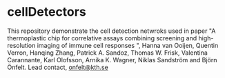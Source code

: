 # cellDetectors
This repository demonstrate the cell detection netwroks used in paper "A thermoplastic chip for correlative assays combining screening and high-resolution imaging of immune cell responses ",
Hanna van Ooijen, Quentin Verron, Hanqing Zhang, Patrick A. Sandoz, Thomas W. Frisk, Valentina Carannante, Karl Olofsson, Arnika K. Wagner, Niklas Sandström and Björn Önfelt.
Lead contact, onfelt@kth.se

